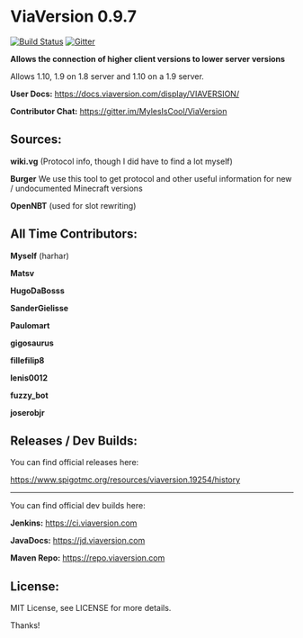 # ViaVersion 0.9.7
[![Build Status](https://travis-ci.org/MylesIsCool/ViaVersion.svg?branch=master)](https://travis-ci.org/MylesIsCool/ViaVersion)
[![Gitter](https://badges.gitter.im/MylesIsCool/ViaVersion.svg)](https://gitter.im/MylesIsCool/ViaVersion)

**Allows the connection of higher client versions to lower server versions**

Allows 1.10, 1.9 on 1.8 server and 1.10 on a 1.9 server.

**User Docs:** https://docs.viaversion.com/display/VIAVERSION/

**Contributor Chat:** https://gitter.im/MylesIsCool/ViaVersion



Sources:
--------

**wiki.vg** (Protocol info, though I did have to find a lot myself)

**Burger** We use this tool to get protocol and other useful information for new / undocumented Minecraft versions

**OpenNBT** (used for slot rewriting)



All Time Contributors:
--------

**Myself** (harhar)

**Matsv**

**HugoDaBosss**

**SanderGielisse**

**Paulomart**

**gigosaurus**

**fillefilip8**

**lenis0012**

**fuzzy_bot**

**joserobjr**



Releases / Dev Builds:
--------
You can find official releases here:

https://www.spigotmc.org/resources/viaversion.19254/history


----------

You can find official dev builds here:

**Jenkins:** https://ci.viaversion.com

**JavaDocs:** https://jd.viaversion.com

**Maven Repo:** https://repo.viaversion.com

License:
--------

MIT License, see LICENSE for more details.

Thanks!

